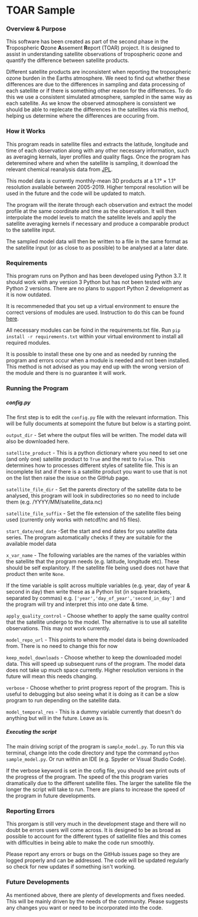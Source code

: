 # TOAR Sample

### Overview & Purpose

This software has been created as part of the second phase in the **T**ropospheric **O**zone **A**ssement **R**eport (TOAR) project. It is designed to assist in understanding satellite observations of tropospheric ozone and quantify the difference between satellite products. 

Different satellite products are inconsistent when reporting the tropospheric ozone burden in the Earths atmosphere. We need to find out whether these differences are due to the differences in sampling and data processing of each satellite or if there is something other reason for the differences. To do this we use a consistent simulated atmosphere, sampled in the same way as each satellite. As we know the observed atmosphere is consistent we should be able to replecate the differences in the satellites via this method, helping us determine where the differences are occuring from. 

### How it Works

This program reads in satellite files and extracts the latitude, longitude and time of each observation along with any other necessary information, such as averaging kernals, layer profiles and quality flags. Once the program has deteremined where and when the satellite is sampling, it download the relevant chemical reanalysis data from [JPL](https://tes.jpl.nasa.gov/tes/chemical-reanalysis/products/monthly-mean/).

This model data is currently monthly-mean 3D products at a 1.1° × 1.1° resolution available between 2005-2019. Higher temporal resolution will be used in the future and the code will be updated to match.

The program will the iterate through each observation and extract the model profile at the same coordinate and time as the observation. It will then interpolate the model levels to match the satellite levels  and apply the satellite averaging kernels if necessary and produce a comparable product to the satellite input.

The sampled model data will then be written to a file in the same format as the satellite input (or as close to as possible) to be analysed at a later date.

### Requirements

This program runs on Python and has been developed using Python 3.7. It should work with any version 3 Python but has not been tested with any Python 2 versions. There are no plans to support Python 2 development as it is now outdated.

It is recommeneded that you set up a virtual environment to ensure the correct versions of modules are used. Instruction to do this can be found [here](https://docs.python-guide.org/dev/virtualenvs/). 

All necessary modules can be foind in the requirements.txt file. Run `pip install -r requirements.txt` within your virtual environment to install all required modules.

It is possible to install these one by one and as needed by running the program and errors occur when a module is needed and not been installed. This method is not advised as you may end up with the wrong version of the module and there is no guarantee it will work.

### Running the Program

##### config.py

The first step is to edit the `config.py`  file with the relevant information. This will be fully documents at somepoint the future but below is a starting point.

`output_dir` - Set where the output files will be written. The model data will also be downloaded here.

`satellite_product` - This is a python dictionary where you need to set one (and only one) satellite product to `True` and the rest to `False`. This determines how to processes different styles of satellite file. This is an incomplete list and if there is a satellite product you want to use that is not on the list then raise the issue on the GitHub page.

`satellite_file_dir` - Set the parents directory of the satellite data to be analysed, this program will look in subdirectories so no need to include them (e.g. /YYYY/MM/satellite_data.nc)

`satellite_file_suffix` - Set the file extension of the satellite files being used (currently only works with netcdf/nc and h5 files).

`start_date/end_date` -Set the start and end dates for you satellite data series. The program automatically checks if they are suitable for the available model data

`x_var_name` - The following variables are the names of the variables within the satellite that the program needs (e.g. latitude, longitude etc). These should be self explanitory. If the satellite file being used does not have that product then write `None`. 

If the time variable is split across multiple variables (e.g. year, day of year & second in day) then write these as a Python list (in square brackets, separated by commas) e.g. `['year','day_of_year','second_in_day']` and the program will try and interpret this into one date & time. 

`apply_quality_control` - Choose whether to apply the same quality control that the satellite undergo to the model. The alternative is to use all satellite observations. This may not work currently.

`model_repo_url` - This points to where the model data is being downloaded from. There is no need to change this for now

`keep_model_downloads` - Choose whether to keep the downloaded model data. This will speed up subsequent runs of the program. The model data does not take up much space currently. Higher resolution versions in the future will mean this needs changing.

`verbose` - Choose whether to print progress report of the program. This is useful to debugging but also seeing what it is doing as it can be a slow program to run depending on the satellite data.

`model_temporal_res` - This is a dummy variable currently that doesn't do anything but will in the future. Leave as is.

##### Executing the script 

The main driving script of the program is `sample_model.py`. To run this via terminal, change into the code directory and type the command `python sample_model.py`. Or run within an IDE (e.g. Spyder or Visual Studio Code). 

If the verbose keyword is set in the cofig file, you should see print outs of the progress of the program. The speed of the this program varies dramatically due to the different satellite files. The larger the satellite file the longer the script will take to run. There are plans to increase the speed of the program in future developments.

### Reporting Errors

This prorgam is still very much in the development stage and there will no doubt be errors users will come across. It is designed to be as broad as possible to account for the different types of satlellite files and this comes with difficulties in being able to make the code run smoothly.

Please report any errors or bugs on the GitHub issues page so they are logged properly and can be addressed. The code will be updated regularly so check for new updates if something isn't working.

### Future Developments

As mentioned above, there are plenty of developments and fixes needed. This will be mainly driven by the needs of the community. Please suggests any changes you want or need to be incorporated into the code.

